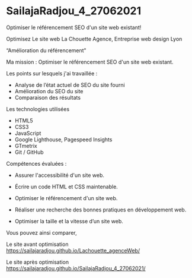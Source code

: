 # SailajaRadjou_4_27062021
Optimiser le référencement SEO d'un site web existant!

Optimisez Le site web La Chouette Agence, Entreprise web design Lyon

“Amélioration du référencement"

Ma mission : Optimiser le référencement SEO d'un site web existant.

Les points sur lesquels j'ai travaillée : 

* Analyse de l’état actuel de SEO du site fourni
* Amélioration du SEO du site
* Comparaison des résultats

Les technologies utilisées
- HTML5
- CSS3
- JavaScript
- Google Lighthouse, Pagespeed Insights
- GTmetrix
- Git / GitHub

Compétences évaluées :
* Assurer l'accessibilité d'un site web.

* Écrire un code HTML et CSS maintenable.

* Optimiser le référencement d'un site web.

* Réaliser une recherche des bonnes pratiques en développement web.

* Optimiser la taille et la vitesse d’un site web.

Vous pouvez ainsi comparer,

Le site avant optimisation https://sailajaradjou.github.io/Lachouette_agenceWeb/

Le site après optimisation https://sailajaradjou.github.io/SailajaRadjou_4_27062021/
